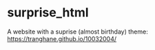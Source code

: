 # surprise_html
A website with a suprise (almost birthday) theme: https://tranghane.github.io/10032004/   
 
 <!-- Deadline: 10/03/2004 --> 
 
 
 
 
 








  
 
 
 
 
 
    
    
    
 
 
 
 
 
 
 
 
 

